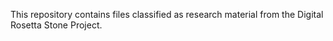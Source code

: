 This repository contains files classified as research material from the Digital Rosetta Stone Project.
